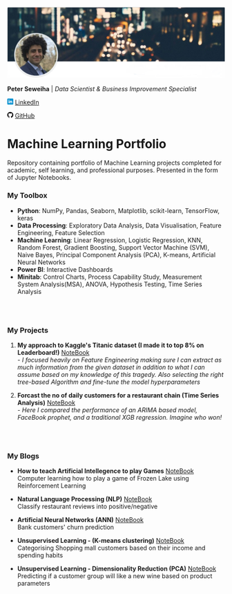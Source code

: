 [![Footer](images/linkedin_background.png)](https://peter-seweiha.github.io/)

**Peter Seweiha** |
*Data Scientist & Business Improvement Specialist*

  [![LinkedIn](images/linkedin14.png)](https://www.linkedin.com/in/pseweiha/) [LinkedIn](https://www.linkedin.com/in/pseweiha/)

  [![GitHub](images/github14.png)](https://github.com/peter-seweiha) [GitHub](https://github.com/peter-seweiha)


# Machine Learning Portfolio
Repository containing portfolio of Machine Learning projects completed for academic, self learning, and professional purposes. Presented in the form of Jupyter Notebooks.


### My Toolbox
- **Python**: NumPy, Pandas, Seaborn, Matplotlib, scikit-learn, TensorFlow, keras
- **Data Processing**: Exploratory Data Analysis, Data Visualisation, Feature Engineering, Feature Selection
- **Machine Learning**: Linear Regression, Logistic Regression, KNN, Random Forest, Gradient Boosting, Support Vector Machine (SVM), Naive Bayes, Principal Component Analysis (PCA), K-means, Artificial Neural Networks
- **Power BI**: Interactive Dashboards
- **Minitab**: Control Charts, Process Capability Study, Measurement System Analysis(MSA), ANOVA, Hypothesis Testing, Time Series Analysis

<br/><br/>

### My Projects
1. **My approach to Kaggle's Titanic dataset (I made it to top 8% on Leaderboard!)** [NoteBook](https://github.com/peter-seweiha/peter-seweiha.github.io/blob/master/projects/3_The%20Titanic%20Dataset/The%20Titanic%20dataset.ipynb) <br />- *I focused heavily on Feature Engineering making sure I can extract as much information from the given dataset in addition to what I can assume based on my knowledge of this tragedy. Also selecting the right tree-based Algorithm and fine-tune the model hyperparameters*

2. **Forcast the no of daily customers for a restaurant chain (Time Series Analysis)** [NoteBook](https://github.com/peter-seweiha/peter-seweiha.github.io/blob/master/projects/8_TimeSeries/TimeSeries%20Project.ipynb) <br />- 
*Here I compared the performance of an ARIMA based model, FaceBook prophet, and a traditional XGB regression. Imagine who won!*

<br/><br/>

### My Blogs
- **How to teach Artificial Intellegence to play Games**  [NoteBook](https://github.com/peter-seweiha/peter-seweiha.github.io/blob/master/projects/9_Reinforcement%20Learning/Frozen%20Lake%208x8.ipynb)  
Computer learning how to play a game of Frozen Lake using Reinforcement Learning 

- **Natural Language Processing (NLP)**  [NoteBook](https://github.com/peter-seweiha/peter-seweiha.github.io/blob/master/projects/4_NLP/%20Natural%20Language%20Processing.ipynb)  
Classify restaurant reviews into positive/negative  

- **Artificial Neural Networks (ANN)**  [NoteBook](https://github.com/peter-seweiha/peter-seweiha.github.io/blob/master/projects/5_ANN/Churn%20Prediction%20using%20Deep%20Learning.ipynb)  
Bank customers' churn prediction  

- **Unsupervised Learning - (K-means clustering)**  [NoteBook](https://github.com/peter-seweiha/peter-seweiha.github.io/blob/master/projects/6_k-means/K-means%20clustering.ipynb)  
Categorising Shopping mall customers based on their income and spending habits

- **Unsupervised Learning - Dimensionality Reduction (PCA)**  [NoteBook](https://github.com/peter-seweiha/peter-seweiha.github.io/blob/master/projects/7_PCA/Principal%20Component%20Analysis%20(PCA).ipynb)  
Predicting if a customer group will like a new wine based on product parameters
